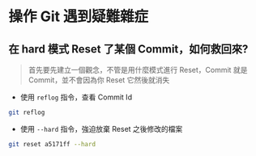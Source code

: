 # 操作 Git 遇到疑難雜症

## 在 hard 模式 Reset 了某個 Commit，如何救回來?

> 首先要先建立一個觀念，不管是用什麼模式進行 Reset，Commit 就是 Commit，並不會因為你 Reset 它然後就消失

- 使用 `reflog` 指令，查看 Commit Id

```bash
git reflog
```

- 使用 `--hard` 指令，強迫放棄 Reset 之後修改的檔案

```bash
git reset a5171ff --hard
```
